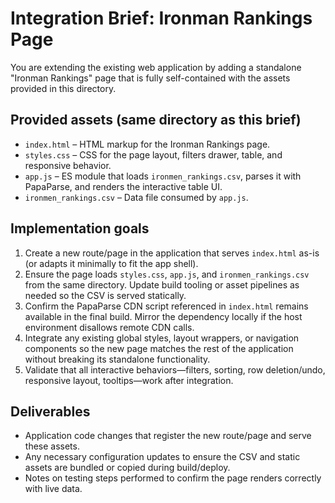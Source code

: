 # Integration Brief: Ironman Rankings Page

You are extending the existing web application by adding a standalone "Ironman Rankings" page that is fully self-contained with the assets provided in this directory.

## Provided assets (same directory as this brief)
- `index.html` – HTML markup for the Ironman Rankings page.
- `styles.css` – CSS for the page layout, filters drawer, table, and responsive behavior.
- `app.js` – ES module that loads `ironmen_rankings.csv`, parses it with PapaParse, and renders the interactive table UI.
- `ironmen_rankings.csv` – Data file consumed by `app.js`.

## Implementation goals
1. Create a new route/page in the application that serves `index.html` as-is (or adapts it minimally to fit the app shell).
2. Ensure the page loads `styles.css`, `app.js`, and `ironmen_rankings.csv` from the same directory. Update build tooling or asset pipelines as needed so the CSV is served statically.
3. Confirm the PapaParse CDN script referenced in `index.html` remains available in the final build. Mirror the dependency locally if the host environment disallows remote CDN calls.
4. Integrate any existing global styles, layout wrappers, or navigation components so the new page matches the rest of the application without breaking its standalone functionality.
5. Validate that all interactive behaviors—filters, sorting, row deletion/undo, responsive layout, tooltips—work after integration.

## Deliverables
- Application code changes that register the new route/page and serve these assets.
- Any necessary configuration updates to ensure the CSV and static assets are bundled or copied during build/deploy.
- Notes on testing steps performed to confirm the page renders correctly with live data.
